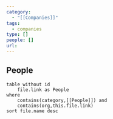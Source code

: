 ```yaml
---
category:
  - "[[Companies]]"
tags:
  - companies
type: []
people: []
url:
---
```


## People

```dataview
table without id
	file.link as People
where
	contains(category,[[People]]) and
	contains(org,this.file.link)
sort file.name desc
```